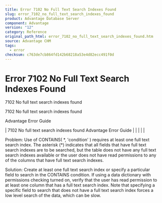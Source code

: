 ```yaml
---
title: Error 7102 No Full Text Search Indexes Found
slug: error_7102_no_full_text_search_indexes_found
product: Advantage Database Server
component: Advantage
version: "12"
category: Reference
original_path_html: error_7102_no_full_text_search_indexes_found.htm
source: Advantage CHM
tags:
  - error
checksum: c763de7cb864fd142b68218a53e4d82ecc491f0d
---
```


# Error 7102 No Full Text Search Indexes Found

7102 No full text search indexes found

7102 No full text search indexes found

Advantage Error Guide

| 7102 No full text search indexes found  Advantage Error Guide |  |  |  |  |

Problem: Use of CONTAINS( \*, 'condition' ) requires at least one full text search index. The asterisk (\*) indicates that all fields that have full text search indexes are to be searched, but the table does not have any full text search indexes available or the user does not have read permissions to any of the columns that have full text search indexes.

Solution: Create at least one full text search index or specify a particular field to search in the CONTAINS condition. If using a data dictionary with permissions checking turned on, verify that the user has read permission to at least one column that has a full text search index. Note that specifying a specific field to search that does not have a full text search index forces a low level search of the data, which can be slow.
